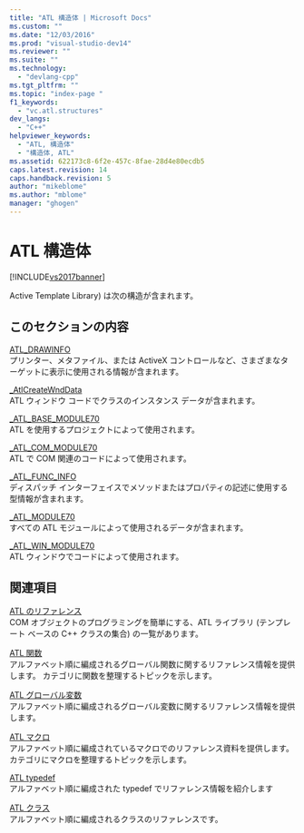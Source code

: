 ```yaml
---
title: "ATL 構造体 | Microsoft Docs"
ms.custom: ""
ms.date: "12/03/2016"
ms.prod: "visual-studio-dev14"
ms.reviewer: ""
ms.suite: ""
ms.technology: 
  - "devlang-cpp"
ms.tgt_pltfrm: ""
ms.topic: "index-page "
f1_keywords: 
  - "vc.atl.structures"
dev_langs: 
  - "C++"
helpviewer_keywords: 
  - "ATL, 構造体"
  - "構造体, ATL"
ms.assetid: 622173c8-6f2e-457c-8fae-28d4e80ecdb5
caps.latest.revision: 14
caps.handback.revision: 5
author: "mikeblome"
ms.author: "mblome"
manager: "ghogen"
---
```

# ATL 構造体
[!INCLUDE[vs2017banner](../../assembler/inline/includes/vs2017banner.md)]

Active Template Library\) は次の構造が含まれます。  
  
## このセクションの内容  
 [ATL\_DRAWINFO](../../atl/reference/atl-drawinfo-structure.md)  
 プリンター、メタファイル、または ActiveX コントロールなど、さまざまなターゲットに表示に使用される情報が含まれます。  
  
 [\_AtlCreateWndData](../../atl/reference/atlcreatewnddata-structure.md)  
 ATL ウィンドウ コードでクラスのインスタンス データが含まれます。  
  
 [\_ATL\_BASE\_MODULE70](../Topic/_ATL_BASE_MODULE70%20Structure.md)  
 ATL を使用するプロジェクトによって使用されます。  
  
 [\_ATL\_COM\_MODULE70](../../atl/reference/atl-com-module70-structure.md)  
 ATL で COM 関連のコードによって使用されます。  
  
 [\_ATL\_FUNC\_INFO](../../atl/reference/atl-func-info-structure.md)  
 ディスパッチ インターフェイスでメソッドまたはプロパティの記述に使用する型情報が含まれます。  
  
 [\_ATL\_MODULE70](../../atl/reference/atl-module70-structure.md)  
 すべての ATL モジュールによって使用されるデータが含まれます。  
  
 [\_ATL\_WIN\_MODULE70](../../atl/reference/atl-win-module70-structure.md)  
 ATL ウィンドウでコードによって使用されます。  
  
## 関連項目  
 [ATL のリファレンス](../../atl/atl-com-desktop-components.md)  
 COM オブジェクトのプログラミングを簡単にする、ATL ライブラリ \(テンプレート ベースの C\+\+ クラスの集合\) の一覧があります。  
  
 [ATL 関数](../../atl/reference/atl-functions.md)  
 アルファベット順に編成されるグローバル関数に関するリファレンス情報を提供します。  カテゴリに関数を整理するトピックを示します。  
  
 [ATL グローバル変数](../Topic/ATL%20Global%20Variables.md)  
 アルファベット順に編成されるグローバル変数に関するリファレンス情報を提供します。  
  
 [ATL マクロ](../../atl/reference/atl-macros.md)  
 アルファベット順に編成されているマクロでのリファレンス資料を提供します。  カテゴリにマクロを整理するトピックを示します。  
  
 [ATL typedef](../../atl/reference/atl-typedefs.md)  
 アルファベット順に編成された typedef でリファレンス情報を紹介します  
  
 [ATL クラス](../../atl/reference/atl-classes.md)  
 アルファベット順に編成されるクラスのリファレンスです。